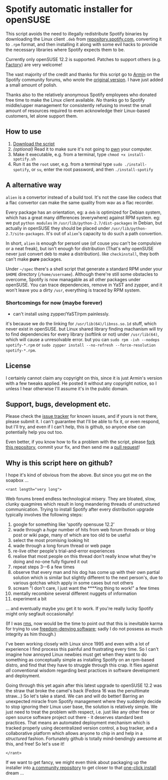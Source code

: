 # Spotify automatic installer for openSUSE

This script avoids the need to illegally redistribute Spotify binaries
by downloading the Linux client `.deb` from
[repository.spotify.com](http://repository.spotify.com/pool/non-free/s/spotify/),
converting it to `.rpm` format, and then installing it along with some
evil hacks to provide the necessary libraries where Spotify expects
them to be.

Currently only openSUSE 12.2 is supported.  Patches to support others
(e.g. [Factory](http://en.opensuse.org/Portal:Factory)) are very
welcome!

The vast majority of the credit and thanks for this script
go to [Armin](http://community.spotify.com/t5/user/viewprofilepage/user-id/190504) on the Spotify community forums, who wrote the
[original version](http://community.spotify.com/t5/Desktop-Linux/Segfault-on-opensuse-12-2/m-p/161048/highlight/true#M1331).
I have just added a small amount of polish.

Thanks also to the relatively anonymous Spotify employees who donated
free time to make the Linux client available.  *No* thanks go to
Spotify middle/upper management for consistently refusing to invest
the small amount of resources required to even acknowledge their
Linux-based customers, let alone support them.

## How to use

1. [Download the script](https://raw.github.com/aspiers/opensuse-spotify-installer/master/install-spotify.sh)
2. *(optional)* Read it to make sure it's not going to [pwn](http://en.wikipedia.org/wiki/Pwn) your computer.
3. Make it executable, e.g. from a terminal, type `chmod +x install-spotify.sh`
4. Run it as the `root` user, e.g. from a terminal type `sudo ./install-spotify`, or `su`, enter the root password, and then `./install-spotify`

## A alternative way

`alien` is a convertor instead of a build tool. It's not the case like codecs that a flac convertor can make the same quality from wav as a flac recorder.

Every package has an orientation, eg: a `deb` is optimized for Debian system, which has a great many differences (everywhere) against RPM system. eg: we put `python modules` in `/usr/lib/python-2.7/dist-packages` in Debian, but actually in openSUSE they should be placed under `/usr/lib/python-2.7/site-packages`. It's out of `alien`'s capacity to do such a path convertion.

In short, `alien` is enough for personl use (of couse you can't be compulsive or a neat freak), but isn't enough for distribution (That's why openSUSE never just convert deb to make a distribution). like `checkinstall`, they both can't make **pure** packages.

Under `~/spec` there's a shell script that generate a standard RPM under your `$HOME` directory (`/home/username`). Although there're still some obstacles to overcome, Spotify is now managable as all other packages under openSUSE. You can trace dependencies, remove in YaST and zypper, and it won't leave you a dirty `/usr`, everything is traced by RPM system. 

### Shortcomings for now (maybe forever)

* can't install using zypper/YaST/rpm painlessly.

it's because we do the linking for `/usr/lib(64)/libnss.so.1d` stuff, which never exist in openSUSE. but Linux shared library finding machanism will try to find dependencies for every library (softlink or not) under `/usr/lib(64)`, which will cause a unresolvable error. but you can `sudo rpm -ivh --nodeps spotify-*.rpm` or `sudo zypper install --no-refresh --force-resolution spotify-*.rpm`.

## License

I certainly cannot claim any copyright on this, since it is just
Armin's version with a few tweaks applied.  He posted it without any
copyright notice, so I unless I hear otherwise I'll assume it's in the
public domain.

## Support, bugs, development etc.

Please check the [issue tracker](https://github.com/aspiers/opensuse-spotify-installer/issues)
for known issues, and if yours is not there, please submit it.
I can't guarantee that I'll be able to fix it, or even respond,
but I'll try, and even if I can't help, this is github, so anyone else
can potentially help you out too.

Even better, if you know how to fix a problem with the script, please
[fork this repository](https://github.com/aspiers/opensuse-spotify-installer/fork_select), commit
your fix, and then send me a [pull request](https://help.github.com/articles/using-pull-requests)!

## Why is this script here on github?

I hope it's kind of obvious from the above.  But since you
got me on the soapbox ...

`<rant length="very long">`

Web forums breed endless technological misery.  They are bloated,
slow, clunky quagmires which result in long meandering threads of
unstructured communication.  Trying to install Spotify after every
distribution upgrade typically involves the following steps:

1. google for something like 'spotify opensuse 12.2'
2. wade through a *huge* number of hits from web forum threads or blog post or wiki page,
   many of which are too old to be useful
3. select the most promising looking hit
4. wade through a long forum thread or web page
5. re-live other people's trial-and-error experiences
6. realise that most people on this thread don't really know what they're doing
   and no-one fully figured it out
7. repeat steps 3--6 a few times
8. observe that every man and his dog has come up with their own
   partial solution which is similar but slightly different to the next
   person's, due to various gotchas which apply in some cases but not others
9. scream "I don't care, I just want the ****ing thing to work!" a few times
10. mentally recombine several different nuggets of information
11. experiment a bit

... and eventually maybe you get it to work.  If you're really lucky
Spotify might only segfault occasionally!

(If I was [rms](http://en.wikipedia.org/wiki/Richard_Stallman), now
would be the time to point out that this is inevitable karma for
trying to use [freedom-denying software](http://www.gnu.org/philosophy/);
sadly I do not possess as much integrity as him though.)

I've been working closely with Linux since 1995 and even with a lot of
experience I find process this painful and frustrating every time.  So
I can't imagine how annoyed Linux newbies must get when they want to
do something as conceptually simple as installing Spotify on an
rpm-based distro, and find that they have to struggle through this
crap.  It flies against *all* conventional wisdom regarding best
practices in software development and deployment.

Going through this yet again after this latest upgrade to openSUSE
12.2 was the straw that broke the camel's back (Fedora 16 was the
penultimate straw...)  So let's take a stand.  We can and will do
better!  Barring an unexpected miracle from Spotify management where
they suddenly decide to stop ignoring their Linux user base, the
solution is relatively simple.  We just need to treat the problem with
respect, i.e. just like any other free or open source software project
out there - it deserves standard best practices.  That means an
automated deployment mechanism which is tracked properly using
decentralized version control, a bug tracker, and a collaborative
platform which allows anyone to chip in and help in a *structured*
fashion.  Fortunately github is totally mind-bendingly awesome at
this, and free!  So let's use it!

`</rant>`

If we want to get fancy, we might even think about packaging up
the installer into [a community repository](http://opensuse-community.org/Repositories)
to get closer to that [one-click install](http://en.opensuse.org/openSUSE:One_Click_Install)
dream ...
